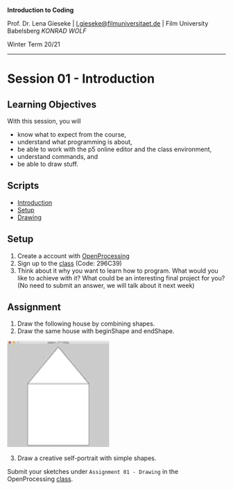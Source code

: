 **Introduction to Coding** 

Prof. Dr. Lena Gieseke | l.gieseke@filmuniversitaet.de | Film University Babelsberg *KONRAD WOLF*

Winter Term 20/21

---

# Session 01 - Introduction

## Learning Objectives

With this session, you will

* know what to expect from the course,
* understand what programming is about,
* be able to work with the p5 online editor and the class environment,
* understand commands, and
* be able to draw stuff.

## Scripts

* [Introduction](../../02_scripts/itc_ws2021_01_intro_script.md)
* [Setup](../../02_scripts/itc_ws2021_02_setup_script.md)
* [Drawing](../../02_scripts/itc_ws2021_02_drawing_script.md)

## Setup

1. Create a account with [OpenProcessing](https://www.openprocessing.org)
2. Sign up to the [class](https://www.openprocessing.org/class/64768) (Code: 296C39)
3. Think about it why you want to learn how to program. What would you like to achieve with it? What could be an interesting final project for you? (No need to submit an answer, we will talk about it next week)


## Assignment

1. Draw the following house by combining shapes. 
2. Draw the same house with beginShape and endShape. 

![house](img/01/house.png)

3. Draw a creative self-portrait with simple shapes.

Submit your sketches under `Assignment 01 - Drawing` in the OpenProcessing [class](https://www.openprocessing.org/class/64768).